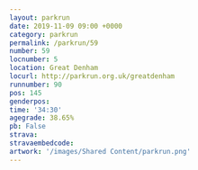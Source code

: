 ```yaml
---
layout: parkrun
date: 2019-11-09 09:00 +0000
category: parkrun
permalink: /parkrun/59
number: 59
locnumber: 5
location: Great Denham
locurl: http://parkrun.org.uk/greatdenham
runnumber: 90
pos: 145
genderpos: 
time: '34:30'
agegrade: 38.65%
pb: False
strava: 
stravaembedcode:
artwork: '/images/Shared Content/parkrun.png'
---
```

